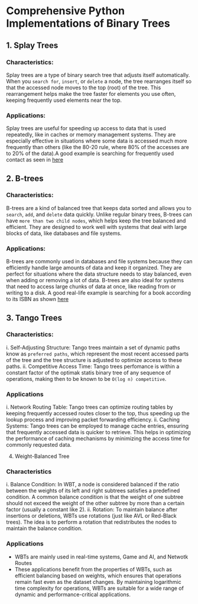 # Comprehensive Python Implementations of Binary Trees
## 1. Splay Trees
### Characteristics:

Splay trees are a type of binary search tree that adjusts itself automatically.
When you `search for`, `insert`, or `delete` a node, the tree rearranges itself so that the accessed node moves to the top (root) of the tree.
This rearrangement helps make the tree faster for elements you use often, keeping frequently used elements near the top.

### Applications:

Splay trees are useful for speeding up access to data that is used repeatedly, like in caches or memory management systems.
They are especially effective in situations where some data is accessed much more frequently than others (like the 80-20 rule, where 80% of the accesses are to 20% of the data).A good example is searching for frequently used contact as seen in [here](splay-tree.py)

## 2. B-trees
### Characteristics:

B-trees are a kind of balanced tree that keeps data sorted and allows you to `search`, `add`, and `delete` data quickly.
Unlike regular binary trees, B-trees can have `more than two child nodes`, which helps keep the tree balanced and efficient.
They are designed to work well with systems that deal with large blocks of data, like databases and file systems.

### Applications:

B-trees are commonly used in databases and file systems because they can efficiently handle large amounts of data and keep it organized.
They are perfect for situations where the data structure needs to stay balanced, even when adding or removing a lot of data.
B-trees are also ideal for systems that need to access large chunks of data at once, like reading from or writing to a disk. A good real-life example is searching for a book according to its ISBN as shown [here](b-tree.py) 

## 3. Tango Trees
### Characteristics:
i. Self-Adjusting Structure: Tango trees maintain a set of dynamic paths know as `preferred paths`, which represent the most recent accessed parts of the tree and the tree structure is adjusted to optimize access to these paths.
ii. Competitive Access Time: Tango trees perfomance is within a constant factor of the optimak statis binary tree of any sequence of operations, making then to be known to be `O(log n) competitive`.

### Applications
i. Network Routing Table: Tango trees can optimize routing tables by keeping frequently accessed routes closer to the top, thus speeding up the lookup process and improving packet forwarding efficiency.
ii. Caching Systems: Tango trees can be employed to manage cache entries, ensuring that frequently accessed data is quicker to retrieve. This helps in optimizing the performance of caching mechanisms by minimizing the access time for commonly requested data.

4. Weight-Balanced Tree
### Characteristics
i. Balance Condition: In WBT, a node is considered balanced if the ratio between the weights of its left and right subtrees satisfies a predefined condition. A common balance condition is that the weight of one subtree should not exceed the weight of the other subtree by more than a certain factor (usually a constant like 2).
ii. Rotation: To maintain balance after insertions or deletions, WBTs use rotations (just like AVL or Red-Black trees). The idea is to perform a rotation that redistributes the nodes to maintain the balance condition.

### Applications

- WBTs are mainly used in real-time systems, Game and AI, and Netwotk Routes
- These applications benefit from the properties of WBTs, such as efficient balancing based on weights, which ensures that operations remain fast even as the dataset changes. By maintaining logarithmic time complexity for operations, WBTs are suitable for a wide range of dynamic and performance-critical applications.